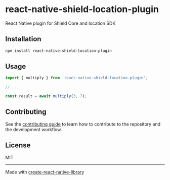 # react-native-shield-location-plugin

React Native plugin for Shield Core and location SDK 

## Installation

```sh
npm install react-native-shield-location-plugin
```

## Usage


```js
import { multiply } from 'react-native-shield-location-plugin';

// ...

const result = await multiply(3, 7);
```


## Contributing

See the [contributing guide](CONTRIBUTING.md) to learn how to contribute to the repository and the development workflow.

## License

MIT

---

Made with [create-react-native-library](https://github.com/callstack/react-native-builder-bob)
